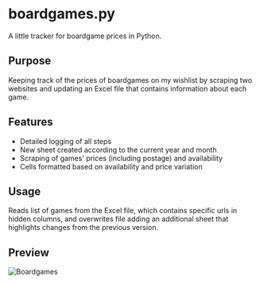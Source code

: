 **boardgames.py**
=

A little tracker for boardgame prices in Python.

## Purpose
Keeping track of the prices of boardgames on my wishlist by scraping two websites and updating
an Excel file that contains information about each game.

## Features
- Detailed logging of all steps
- New sheet created according to the current year and month
- Scraping of games' prices (including postage) and availability
- Cells formatted based on availability and price variation

## Usage
Reads list of games from the Excel file, which contains specific urls in hidden columns,
and overwrites file adding an additional sheet that highlights changes from the previous version.

## Preview
![Boardgames](https://github.com/user-attachments/assets/de09899f-a999-49ea-8c6a-2dcf9641d34c)
